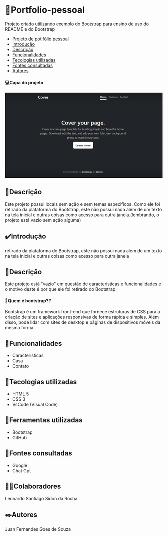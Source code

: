 # 📖Portfolio-pessoal

Projeto criado utilizando exemplo do Bootstrap para ensino de uso do README e do Bootstrap

* [Projeto de potifólio pessoal](#Projeto-de-portifolio-pessoal)
* [Introdução](#introdução)  
* [Descrição](#descrição)    
* [Funcionalidades](#funcionalidades)  
* [Tecologias utilizadas](#tecologias-utilizadas)  
* [Fontes consultadas](#fontes-consultadas)  
* [Autores](#autores)  

#### 💻Capa do projeto
![Capa do projeto](img/capa.png)

## 📄Descrição 
Este projeto possui locais sem ação e sem temas especificos. Como ele foi retirado da plataforma do Bootstrap, este não possui nada alem de um texto na tela inicial e outras coisas como acesso para outra janela.(lembrando, o projeto está vazio sem ação alguma)

## ✔️Introdução
retirado da plataforma do Bootstrap, este não possui nada alem de um texto na tela inicial e outras coisas como acesso para outra janela

## 📄Descrição
Este projeto está "vazio" em questão de caracteristicas e funcionalidades e o motivo deste é por que ele foi retirado do Bootstrap.

#### 🤨Quem é bootstrap??
Bootstrap é um framework front-end que fornece estruturas de CSS para a criação de sites e aplicações responsivas de forma rápida e simples. Além disso, pode lidar com sites de desktop e páginas de dispositivos móveis da mesma forma.


## 👾Funcionalidades
* Características
* Casa
* Contato 
## 🤖Tecologias utilizadas
* HTML 5
* CSS 3
* VsCode (Visual Code)
## 🔧Ferramentas utilizadas

* Bootstrap
* GitHub
## 🔗Fontes consultadas
* Google 
* Chat Gpt

## 🤜🤛Colaboradores
Leonardo Santiago Sidon da Rocha

## ✒️Autores
Juan Fernandes Goes de Souza